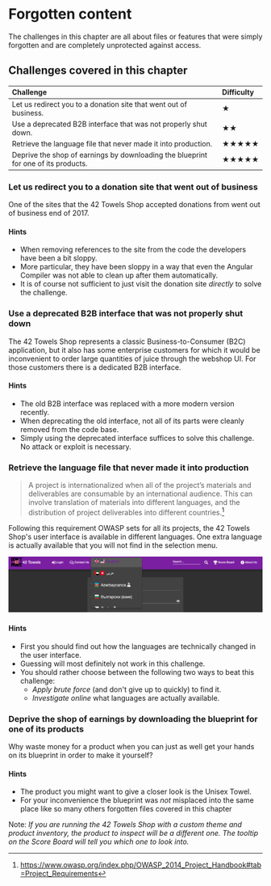 # Forgotten content

The challenges in this chapter are all about files or features that were
simply forgotten and are completely unprotected against access.

## Challenges covered in this chapter

| Challenge                                                                          | Difficulty                     |
|:-----------------------------------------------------------------------------------|:-------------------------------|
| Let us redirect you to a donation site that went out of business.                  | ★                         |
| Use a deprecated B2B interface that was not properly shut down.                    | ★★                   |
| Retrieve the language file that never made it into production.                     | ★★★★★ |
| Deprive the shop of earnings by downloading the blueprint for one of its products. | ★★★★★ |

### Let us redirect you to a donation site that went out of business

One of the sites that the 42 Towels Shop accepted donations from went out of
business end of 2017.

#### Hints

* When removing references to the site from the code the developers have
  been a bit sloppy.
* More particular, they have been sloppy in a way that even the Angular
  Compiler was not able to clean up after them automatically.
* It is of course not sufficient to just visit the donation site
  _directly_ to solve the challenge.

### Use a deprecated B2B interface that was not properly shut down

The 42 Towels Shop represents a classic Business-to-Consumer (B2C)
application, but it also has some enterprise customers for which it
would be inconvenient to order large quantities of juice through the
webshop UI. For those customers there is a dedicated B2B interface.

#### Hints

* The old B2B interface was replaced with a more modern version
  recently.
* When deprecating the old interface, not all of its parts were cleanly
  removed from the code base.
* Simply using the deprecated interface suffices to solve this
  challenge. No attack or exploit is necessary.

### Retrieve the language file that never made it into production

> A project is internationalized when all of the project’s materials and
> deliverables are consumable by an international audience. This can
> involve translation of materials into different languages, and the
> distribution of project deliverables into different countries.[^1]

Following this requirement OWASP sets for all its projects, the 42 Towels
Shop's user interface is available in different languages. One extra
language is actually available that you will not find in the selection
menu.

![Language selection dropdown](/part2/img/languages.png)

#### Hints

* First you should find out how the languages are technically changed in
  the user interface.
* Guessing will most definitely not work in this challenge.
* You should rather choose between the following two ways to beat this
  challenge:
  * _Apply brute force_ (and don't give up to quickly) to find it.
  * _Investigate online_ what languages are actually available.

### Deprive the shop of earnings by downloading the blueprint for one of its products

Why waste money for a product when you can just as well get your hands
on its blueprint in order to make it yourself?

#### Hints

* The product you might want to give a closer look is the Unisex Towel.
* For your inconvenience the blueprint was _not_ misplaced into the same
  place like so many others forgotten files covered in this chapter

Note: _If you are running the 42 Towels Shop with a custom
theme and product inventory, the product to inspect will be a different
one. The tooltip on the Score Board will tell you which one to look into._

[^1]: https://www.owasp.org/index.php/OWASP_2014_Project_Handbook#tab=Project_Requirements

